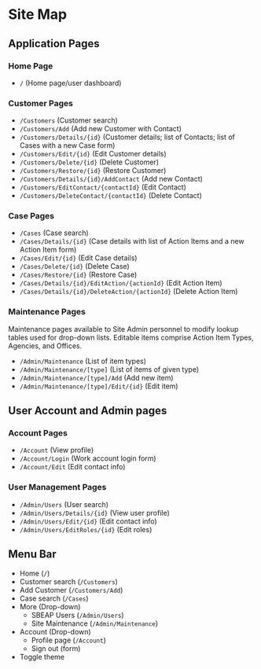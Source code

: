 # Site Map

## Application Pages

### Home Page

* `/` (Home page/user dashboard)

### Customer Pages 

* `/Customers` (Customer search)
* `/Customers/Add` (Add new Customer with Contact)
* `/Customers/Details/{id}` (Customer details; list of Contacts; list of Cases with a new Case form)
* `/Customers/Edit/{id}` (Edit Customer details)
* `/Customers/Delete/{id}` (Delete Customer)
* `/Customers/Restore/{id}` (Restore Customer)
* `/Customers/Details/{id}/AddContact` (Add new Contact)
* `/Customers/EditContact/{contactId}` (Edit Contact)
* `/Customers/DeleteContact/{contactId}` (Delete Contact)

### Case Pages

* `/Cases` (Case search)
* `/Cases/Details/{id}` (Case details with list of Action Items and a new Action Item form)
* `/Cases/Edit/{id}` (Edit Case details)
* `/Cases/Delete/{id}` (Delete Case)
* `/Cases/Restore/{id}` (Restore Case)
* `/Cases/Details/{id}/EditAction/{actionId}` (Edit Action Item)
* `/Cases/Details/{id}/DeleteAction/{actionId}` (Delete Action Item)

### Maintenance Pages 

Maintenance pages available to Site Admin personnel to modify lookup tables used for drop-down lists. Editable items comprise Action Item Types, Agencies, and Offices.

* `/Admin/Maintenance` (List of item types)
* `/Admin/Maintenance/[type]` (List of items of given type)
* `/Admin/Maintenance/[type]/Add` (Add new item)
* `/Admin/Maintenance/[type]/Edit/{id}` (Edit item)

## User Account and Admin pages

### Account Pages

* `/Account` (View profile)
* `/Account/Login` (Work account login form)
* `/Account/Edit` (Edit contact info)

### User Management Pages

* `/Admin/Users` (User search)
* `/Admin/Users/Details/{id}` (View user profile)
* `/Admin/Users/Edit/{id}` (Edit contact info)
* `/Admin/Users/EditRoles/{id}` (Edit roles)

## Menu Bar

* Home (`/`)
* Customer search (`/Customers`)
* Add Customer (`/Customers/Add`)
* Case search (`/Cases`)
* More (Drop-down)
    * SBEAP Users (`/Admin/Users`)
    * Site Maintenance (`/Admin/Maintenance`)
* Account (Drop-down)
    * Profile page (`/Account`)
    * Sign out (form)
* Toggle theme
